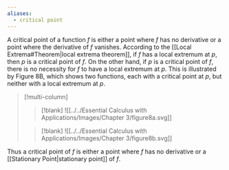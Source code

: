 ```yaml
---
aliases:
  - critical point
---
```

A critical point of a function $f$ is either a point where $f$ has no derivative or a point where the derivative of $f$ vanishes. According to the [[Local Extrema#Theorem|local extrema theorem]], if $f$ has a local extremum at $p$, then $p$ is a critical point of $f$. On the other hand, if $p$ is a critical point of $f$, there is no necessity for $f$ to have a local extremum at $p$. This is illustrated by Figure 8B, which shows two functions, each with a critical point at $p$, but neither with a local extremum at $p$.

> [!multi-column]
> > [!blank]
> > ![[../../Essential Calculus with Applications/Images/Chapter 3/figure8a.svg]]
>
> > [!blank]
> >![[../../Essential Calculus with Applications/Images/Chapter 3/figure8b.svg]]

Thus a critical point of $f$ is either a point where $f$ has no derivative or a [[Stationary Point|stationary point]] of $f$. 
